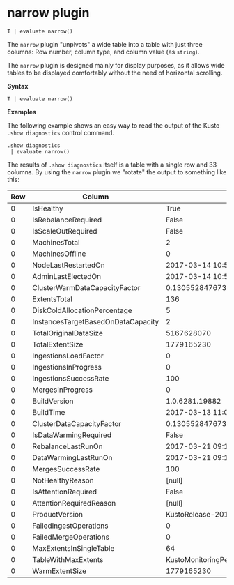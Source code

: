 # narrow plugin

    T | evaluate narrow()

The `narrow` plugin "unpivots" a wide table into a table with just three columns: Row number, column type, and column value (as `string`).

The `narrow` plugin is designed mainly for display purposes, as it allows wide
tables to be displayed comfortably without the need of horizontal scrolling.

**Syntax**

`T | evaluate narrow()`

**Examples**

The following example shows an easy way to read the output of the Kusto
`.show diagnostics` control command.

```kusto
.show diagnostics
 | evaluate narrow()
```

The results of `.show diagnostics` itself is a table with a single row and
33 columns. By using the `narrow` plugin we "rotate" the output to something
like this:

Row  | Column                              | Value
-----|-------------------------------------|-----------------------------
0    | IsHealthy                           | True
0    | IsRebalanceRequired                 | False
0    | IsScaleOutRequired                  | False
0    | MachinesTotal                       | 2
0    | MachinesOffline                     | 0
0    | NodeLastRestartedOn                 | 2017-03-14 10:59:18.9263023
0    | AdminLastElectedOn                  | 2017-03-14 10:58:41.6741934
0    | ClusterWarmDataCapacityFactor       | 0.130552847673333
0    | ExtentsTotal                        | 136
0    | DiskColdAllocationPercentage        | 5
0    | InstancesTargetBasedOnDataCapacity  | 2
0    | TotalOriginalDataSize               | 5167628070
0    | TotalExtentSize                     | 1779165230
0    | IngestionsLoadFactor                | 0
0    | IngestionsInProgress                | 0
0    | IngestionsSuccessRate               | 100
0    | MergesInProgress                    | 0
0    | BuildVersion                        | 1.0.6281.19882
0    | BuildTime                           | 2017-03-13 11:02:44.0000000
0    | ClusterDataCapacityFactor           | 0.130552847673333
0    | IsDataWarmingRequired               | False
0    | RebalanceLastRunOn                  | 2017-03-21 09:14:53.8523455
0    | DataWarmingLastRunOn                | 2017-03-21 09:19:54.1438800
0    | MergesSuccessRate                   | 100
0    | NotHealthyReason                    | [null]
0    | IsAttentionRequired                 | False
0    | AttentionRequiredReason             | [null]
0    | ProductVersion                      | KustoRelease-2017.03.13.2
0    | FailedIngestOperations              | 0
0    | FailedMergeOperations               | 0
0    | MaxExtentsInSingleTable             | 64
0    | TableWithMaxExtents                 | KustoMonitoringPersistentDatabase.KustoMonitoringTable
0    | WarmExtentSize                      | 1779165230


